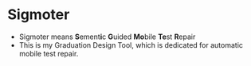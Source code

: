 # Sigmoter
* Sigmoter means **S**ement**i**c **G**uided **Mo**bile **Te**st **R**epair 
* This is my Graduation Design Tool, which is dedicated for automatic mobile test repair. 